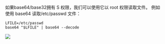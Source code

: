 如果base64/base32拥有 S 权限，我们可以使用它以 root 权限读取文件。
例如使用 base64 读取/etc/passwd 文件：
```
LFILE=/etc/passwd
base64 "$LFILE" | base64 --decode
```
![](https://github.com/Jewel591/OSCP-Tips/blob/master/images/base64.png)
